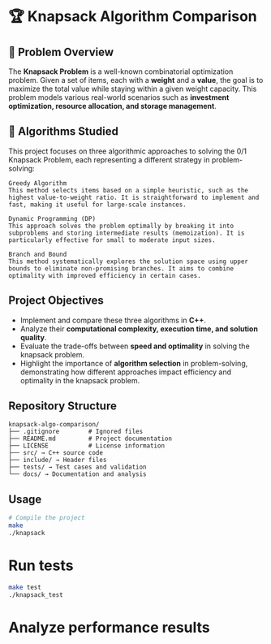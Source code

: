 # 🏆 Knapsack Algorithm Comparison

## 📌 Problem Overview  
The **Knapsack Problem** is a well-known combinatorial optimization problem. Given a set of items, each with a **weight** and a **value**, the goal is to maximize the total value while staying within a given weight capacity. This problem models various real-world scenarios such as **investment optimization, resource allocation, and storage management**.  

## 📌 Algorithms Studied  
This project focuses on three algorithmic approaches to solving the 0/1 Knapsack Problem, each representing a different strategy in problem-solving:

    Greedy Algorithm
    This method selects items based on a simple heuristic, such as the highest value-to-weight ratio. It is straightforward to implement and fast, making it useful for large-scale instances.

    Dynamic Programming (DP)
    This approach solves the problem optimally by breaking it into subproblems and storing intermediate results (memoization). It is particularly effective for small to moderate input sizes.

    Branch and Bound
    This method systematically explores the solution space using upper bounds to eliminate non-promising branches. It aims to combine optimality with improved efficiency in certain cases.

## Project Objectives  
- Implement and compare these three algorithms in **C++**.  
- Analyze their **computational complexity, execution time, and solution quality**.  
- Evaluate the trade-offs between **speed and optimality** in solving the knapsack problem.  
- Highlight the importance of **algorithm selection** in problem-solving, demonstrating how different approaches impact efficiency and optimality in the knapsack problem.    

## Repository Structure  

```
knapsack-algo-comparison/
├── .gitignore        # Ignored files
├── README.md         # Project documentation
├── LICENSE           # License information
├── src/ → C++ source code
├── include/ → Header files
├── tests/ → Test cases and validation
└── docs/ → Documentation and analysis
```

## Usage  
```sh
# Compile the project
make
./knapsack
```

# Run tests
```sh
make test
./knapsack_test
```

# Analyze performance results
